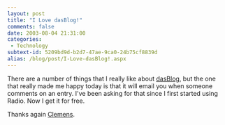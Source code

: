 ```yaml
---
layout: post
title: "I Love dasBlog!"
comments: false
date: 2003-08-04 21:31:00
categories:
 - Technology
subtext-id: 5209bd9d-b2d7-47ae-9ca0-24b75cf8839d
alias: /blog/post/I-Love-dasBlog!.aspx
---
```



There are a number of things that I really like about [dasBlog](http://www.dasBlog.net/), but the one that really made me happy today is that it will email you when someone comments on an entry. I've been asking for that since I first started using Radio. Now I get it for free.

Thanks again [Clemens](http://staff.newtelligence.net/clemensv/).
